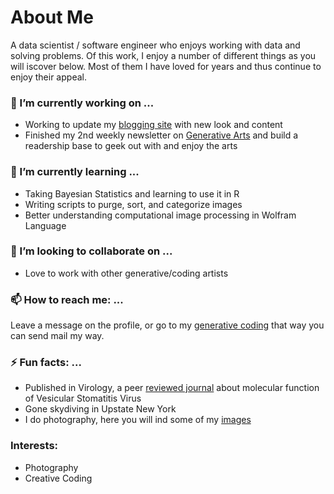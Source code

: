 
# About Me 
A data scientist / software engineer who enjoys working with data and solving problems. Of this work, I enjoy a number of different things as you will iscover below. Most of them I have loved for years and thus continue to enjoy their appeal. 

 
### 🔭 I’m currently working on ...
* Working to update my [blogging site](https://www.cbayes.com) with new look and content
* Finished my 2nd weekly newsletter on [Generative Arts](https://generative.substack.com/p/generative-arts-weekly-002?r=58kr3&utm_campaign=post&utm_medium=web&utm_source=copy) and build a readership base to geek out with and enjoy the arts

### 🌱 I’m currently learning ...
* Taking Bayesian Statistics and learning to use it in R  
* Writing scripts to purge, sort, and categorize images 
* Better understanding computational image processing in Wolfram Language

### 👯 I’m looking to collaborate on ...
* Love to work with other generative/coding artists 

### 📫 How to reach me: ...
Leave a message on the profile, or go to my [generative coding](https://www.generativecollective.com) that way you can send mail my way. 

### ⚡ Fun facts: ...
* Published in Virology, a peer [reviewed journal](https://pubmed.ncbi.nlm.nih.gov/27643886/) about molecular function of Vesicular Stomatitis Virus
* Gone skydiving in Upstate New York 
* I do photography, here you will ind some of my [images](https://unsplash.com/@cdr6934)


### Interests: 
* Photography
* Creative Coding
